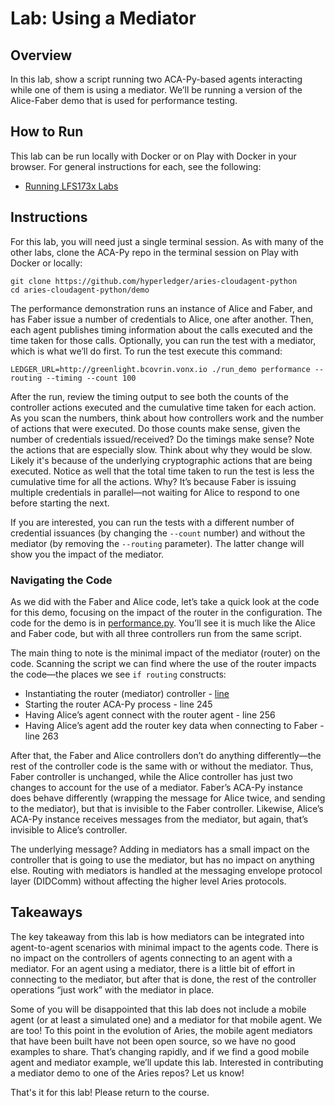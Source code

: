 <!----- Conversion time: 0.461 seconds.


Using this Markdown file:

1. Cut and paste this output into your source file.
2. See the notes and action items below regarding this conversion run.
3. Check the rendered output (headings, lists, code blocks, tables) for proper
   formatting and use a linkchecker before you publish this page.

Conversion notes:

* Docs to Markdown version 1.0β18
* Sat Feb 22 2020 09:09:26 GMT-0800 (PST)
* Source doc: https://docs.google.com/a/cloudcompass.ca/open?id=1frEXG47NBDXQ8Bq55j10v1eOc8RhcbFw9Bg999Ioi4k
----->



# Lab: Using a Mediator


## Overview

In this lab, show a script running two ACA-Py-based agents interacting while one of them is using a mediator. We’ll be running a version of the Alice-Faber demo that is used for performance testing.


## How to Run

This lab can be run locally with Docker or on Play with Docker in your browser. For general instructions for each, see the following:



*   [Running LFS173x Labs](RunningLabs.md)


## Instructions

For this lab, you will need just a single terminal session. As with many of the other labs, clone the ACA-Py repo in the terminal session on Play with Docker or locally:


```
git clone https://github.com/hyperledger/aries-cloudagent-python
cd aries-cloudagent-python/demo

```


The performance demonstration runs an instance of Alice and Faber, and has Faber issue a number of credentials to Alice, one after another. Then, each agent publishes timing information about the calls executed and the time taken for those calls. Optionally, you can run the test with a mediator, which is what we’ll do first. To run the test execute this command:


```
LEDGER_URL=http://greenlight.bcovrin.vonx.io ./run_demo performance --routing --timing --count 100

```


After the run, review the timing output to see both the counts of the controller actions executed and the cumulative time taken for each action. As you scan the numbers, think about how controllers work and the number of actions that were executed. Do those counts make sense, given the number of credentials issued/received? Do the timings make sense? Note the actions that are especially slow. Think about why they would be slow. Likely it's because of the underlying cryptographic actions that are being executed. Notice as well that the total time taken to run the test is less the cumulative time for all the actions. Why? It’s because Faber is issuing multiple credentials in parallel—not waiting for Alice to respond to one before starting the next.

If you are interested, you can run the tests with a different number of credential issuances (by changing the `--count` number) and without the mediator (by removing the `--routing` parameter). The latter change will show you the impact of the mediator.


### Navigating the Code

As we did with the Faber and Alice code, let’s take a quick look at the code for this demo, focusing on the impact of the router in the configuration. The code for the demo is in [performance.py](https://github.com/hyperledger/aries-cloudagent-python/blob/master/demo/runners/performance.py). You’ll see it is much like the Alice and Faber code, but with all three controllers run from the same script.

The main thing to note is the minimal impact of the mediator (router) on the code. Scanning the script we can find where the use of the router impacts the code—the places we see `if routing` constructs:



*   Instantiating the router (mediator) controller - [line](https://github.com/hyperledger/aries-cloudagent-python/blob/ab8097d199ae07a31459509eec007451483526e3/demo/runners/performance.py#L237)
*   Starting the router ACA-Py process - line 245
*   Having Alice’s agent connect with the router agent - line 256
*   Having Alice’s agent add the router key data when connecting to Faber - line 263

After that, the Faber and Alice controllers don’t do anything differently—the rest of the controller code is the same with or without the mediator. Thus, Faber controller is unchanged, while the Alice controller has just two changes to account for the use of a mediator. Faber’s ACA-Py instance does behave differently (wrapping the message for Alice twice, and sending to the mediator), but that is invisible to the Faber controller. Likewise, Alice’s ACA-Py instance receives messages from the mediator, but again, that’s invisible to Alice’s controller.

The underlying message? Adding in mediators has a small impact on the controller that is going to use the mediator, but has no impact on anything else. Routing with mediators is handled at the messaging envelope protocol layer (DIDComm) without affecting the higher level Aries protocols.


## Takeaways

The key takeaway from this lab is how mediators can be integrated into agent-to-agent scenarios with minimal impact to the agents code. There is no impact on the controllers of agents connecting to an agent with a mediator. For an agent using a mediator, there is a little bit of effort in connecting to the mediator, but after that is done, the rest of the controller operations “just work” with the mediator in place.

Some of you will be disappointed that this lab does not include a mobile agent (or at least a simulated one) and a mediator for that mobile agent. We are too! To this point in the evolution of Aries, the mobile agent mediators that have been built have not been open source, so we have no good examples to share. That’s changing rapidly, and if we find a good mobile agent and mediator example, we’ll update this lab. Interested in contributing a mediator demo to one of the Aries repos?  Let us know!

That's it for this lab! Please return to the course.


<!-- Docs to Markdown version 1.0β18 -->

